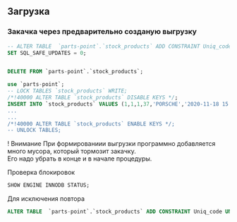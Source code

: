 ## Загрузка  

### Закачка через предварительно созданую выгрузку 

```sql
-- ALTER TABLE  `parts-point`.`stock_products` ADD CONSTRAINT Uniq_code UNIQUE KEY(`code`);
SET SQL_SAFE_UPDATES = 0;


DELETE FROM `parts-point`.`stock_products`;

use `parts-point`;
-- LOCK TABLES `stock_products` WRITE;
/*!40000 ALTER TABLE `stock_products` DISABLE KEYS */;
INSERT INTO `stock_products` VALUES (1,1,1,37,'PORSCHE','2020-11-18 15:10:18',' ......
...
...
/*!40000 ALTER TABLE `stock_products` ENABLE KEYS */;
-- UNLOCK TABLES;
```

! Внимание
При формированиии выгрузки программно добавляется много мусора, который тормозит закачку.  
Его надо убрать в конце и в начале процедуры. 


Проверка блокировок

```sql
SHOW ENGINE INNODB STATUS;
```


Для исключения повтора 
```sql
ALTER TABLE  `parts-point`.`stock_products` ADD CONSTRAINT Uniq_code UNIQUE KEY(`code`);
```
